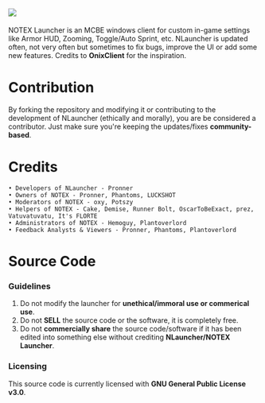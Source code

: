 # <a href="#" alt="NLauncher"><img src="https://media.discordapp.net/attachments/916226674071339010/959019142718038016/Notex.png"/></a>
NOTEX Launcher is an MCBE windows client for custom in-game settings like Armor HUD, Zooming, Toggle/Auto Sprint, etc. NLauncher is updated often, not very often but sometimes to fix bugs, improve the UI or add some new features. Credits to **OnixClient** for the inspiration.

# Contribution

By forking the repository and modifying it or contributing to the development of NLauncher (ethically and morally), you are be considered a contributor. Just make sure you're keeping the updates/fixes **community-based**.

# Credits
```
• Developers of NLauncher - Pronner
• Owners of NOTEX - Pronner, Phantoms, LUCKSHOT
• Moderators of NOTEX - oxy, Potszy
• Helpers of NOTEX - Cake, Demise, Runner Bolt, OscarToBeExact, prez, Vatuvatuvatu, It's FLORTE
• Administrators of NOTEX - Hemoguy, Plantoverlord
• Feedback Analysts & Viewers - Pronner, Phantoms, Plantoverlord
```
# Source Code

### Guidelines

1. Do not modify the launcher for **unethical/immoral use or commerical use**.
2. Do not **SELL** the source code or the software, it is completely free.
3. Do not **commercially share** the source code/software if it has been edited into something else without crediting **NLauncher/NOTEX Launcher**.

### Licensing

This source code is currently licensed with **GNU General Public License v3.0**.
